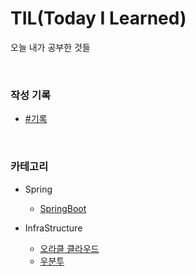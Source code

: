 # TIL(Today I Learned)

오늘 내가 공부한 것들


&nbsp;
&nbsp;
&nbsp;
  


### 작성 기록

- [#기록](https://github.com/somnwal/TIL/tree/main/%23기록)

&nbsp;
&nbsp;
&nbsp;

### 카테고리

- Spring
  - [SpringBoot](https://github.com/somnwal/TIL/tree/main/SpringBoot)


- InfraStructure
  - [오라클 클라우드](https://github.com/somnwal/TIL/tree/main/오라클_클라우드)
  - [우분투](https://github.com/somnwal/TIL/tree/main/우분투)
